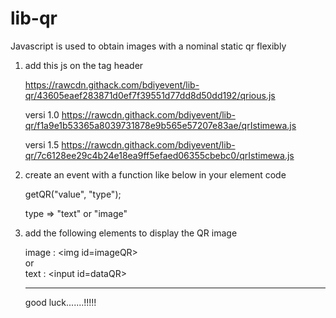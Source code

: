 # lib-qr
Javascript is used to obtain images with a nominal static qr flexibly

1. add this js on the tag header

   https://rawcdn.githack.com/bdiyevent/lib-qr/43605eaef283871d0ef7f39551d77dd8d50dd192/qrious.js
   
   versi 1.0
   https://rawcdn.githack.com/bdiyevent/lib-qr/f1a9e1b53365a8039731878e9b565e57207e83ae/qrIstimewa.js
   
   versi 1.5
   https://rawcdn.githack.com/bdiyevent/lib-qr/7c6128ee29c4b24e18ea9ff5efaed06355cbebc0/qrIstimewa.js



2. create an event with a function like below in your element code

   getQR("value", "type");
   
   type => "text" or "image"



3. add the following elements to display the QR image

   image :
   \<img id=imageQR>
   <br>
   or
   <br>
   text :
   \<input id=dataQR>
   
   
   
   _____________________________________________________________________________________________________________________
   
   good luck.......!!!!!
